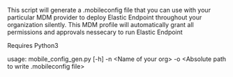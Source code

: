 This script will generate a .mobileconfig file that you can use with your particular MDM provider to deploy Elastic Endpoint throughout your organization silently. This MDM profile will automatically grant all permissions and approvals nessecary to run Elastic Endpoint

Requires Python3

usage: mobile_config_gen.py [-h] -n \<Name of your org\> -o \<Absolute path to write .mobileconfig file\>